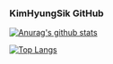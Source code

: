 ### KimHyungSik GitHub

[![Anurag's github stats](https://github-readme-stats.vercel.app/api?username=KimHyungSik)](https://github.com/anuraghazra/github-readme-stats)

[![Top Langs](https://github-readme-stats.vercel.app/api/top-langs/?username=KimHyungSik&layout=compact)](https://github.com/anuraghazra/github-readme-stats)

